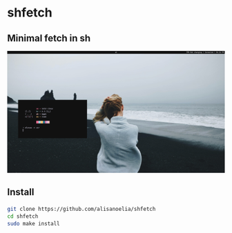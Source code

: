 # shfetch
## Minimal fetch in sh
![shfetch](https://github.com/alisanoelia/shfetch/blob/main/screenshot/shfetch.png)
## Install
```sh
git clone https://github.com/alisanoelia/shfetch
cd shfetch
sudo make install
```
